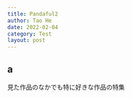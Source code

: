```yaml
---
title: Pandaful2
author: Tao He
date: 2022-02-04
category: Test
layout: post
---
```


## a

見た作品のなかでも特に好きな作品の特集
